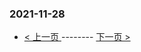 ### 2021-11-28 
 

- [ < 上一页 ](https://github.com/able8/weibo-hot-record/blob/master/2021-11-27.md) -------- [ 下一页 > ](https://github.com/able8/weibo-hot-record/blob/master/2021-11-29.md)